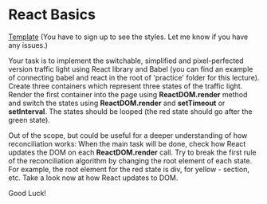 # React Basics

[Template](https://www.figma.com/file/im5lrOuwj1whpmKRkmBq4m/Traffic-Light-React)
(You have to sign up to see the styles. Let me know if you have any issues.)

Your task is to implement the switchable, simplified and pixel-perfected version traffic light using React library and Babel (you can find an example of connecting babel and react in the root of 'practice' folder for this lecture). Create three containers which represent three states of the traffic light. Render the first container into the page using **ReactDOM.render** method and switch the states using **ReactDOM.render** and **setTimeout** or **setInterval**. The states should be looped (the red state should go after the green state).

Out of the scope, but could be useful for a deeper understanding of how reconciliation works: When the main task will be done, check how React updates the DOM on each **ReactDOM.render** call. Try to break the first rule of the reconciliation algorithm by changing the root element of each state. For example, the root element for the red state is div, for yellow - section, etc. Take a look now at how React updates to DOM.

Good Luck!
